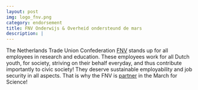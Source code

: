 ```yaml
---
layout: post
img: logo_fnv.png
category: endorsement
title: FNV Onderwijs & Overheid ondersteund de mars  
description: |
---
```

The Netherlands Trade Union Confederation [FNV](https://www.fnv.nl/sector-en-cao/alle-sectoren/overheid/) stands up for all employees in research and education. These employees work for all Dutch youth, for society, striving on their behalf everyday, and thus contribute importantly to civic society! They deserve sustainable employability and job security in all aspects. That is why the FNV is [partner](/endorsements/) in the March for Science!
